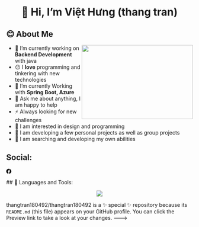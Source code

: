 <h1 align="center">👋 Hi, I’m Việt Hưng (thang tran)</h1>

## 😊 About Me

<img src ="https://user-images.githubusercontent.com/74038190/235224431-e8c8c12e-6826-47f1-89fb-2ddad83b3abf.gif" align = right height = 200 width = 300/>

- 🔭 I’m currently working on  **Backend Development** with java
- :neutral_face: I **love**  programming and tinkering with new technologies
- 🌱 I’m currently Working with **Spring Boot, Azure**
- 💬 Ask me about anything, I am happy to help
- ⚡ Always looking for new challenges
- 👀 I am interested in design and programming
- 🌱 I am developing a few personal projects as well as group projects
- 💞️ I am searching and developing my own abilities

## Social:

<p align="left">
  <a href="https://instagram.com/estebannmontecinos" target="blank">
    <svg xmlns="http://www.w3.org/2000/svg" height="1em" viewBox="0 0 512 512"><!--! Font Awesome Free 6.4.2 by @fontawesome - https://fontawesome.com License - https://fontawesome.com/license (Commercial License) Copyright 2023 Fonticons, Inc. --><path d="M504 256C504 119 393 8 256 8S8 119 8 256c0 123.78 90.69 226.38 209.25 245V327.69h-63V256h63v-54.64c0-62.15 37-96.48 93.67-96.48 27.14 0 55.52 4.84 55.52 4.84v61h-31.28c-30.8 0-40.41 19.12-40.41 38.73V256h68.78l-11 71.69h-57.78V501C413.31 482.38 504 379.78 504 256z"/></svg></a>
</p>
## 🔨 Languages and Tools:

<p align="center">
  <a href="https://skillicons.dev">
    <img src="https://skillicons.dev/icons?i=github,c,java,js,mysql,bootstrap,html,css,androidstudio,figma,eclipse,ai,ps" />
  </a>
</p> 

thangtran180492/thangtran180492 is a ✨ special ✨ repository because its `README.md` (this file) appears on your GitHub profile.
You can click the Preview link to take a look at your changes.
--->
